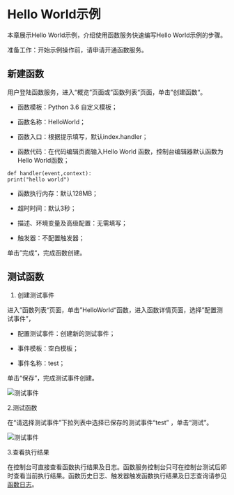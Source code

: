 

# Hello World示例
本章展示Hello World示例，介绍使用函数服务快速编写Hello World示例的步骤。

准备工作：开始示例操作前，请申请开通函数服务。

## 新建函数
用户登陆函数服务，进入“概览”页面或”函数列表“页面，单击”创建函数“。

  * 函数模板：Python 3.6 自定义模板；
  
  * 函数名称：HelloWorld；
  
  * 函数入口：根据提示填写，默认index.handler；
  
  * 函数代码：在代码编辑页面输入Hello World 函数，控制台编辑器默认函数为Hello World函数；
  
 
  ```
def handler(event,context):
  print("hello world")
```
     
  * 函数执行内存：默认128MB；
  
  * 超时时间：默认3秒；
  
  * 描述、环境变量及高级配置：无需填写；
  
  * 触发器：不配置触发器；
  
  单击”完成“，完成函数创建。

## 测试函数 
1. 创建测试事件

进入”函数列表“页面，单击”HelloWorld“函数，进入函数详情页面，选择”配置测试事件”，

* 配置测试事件：创建新的测试事件；

* 事件模板：空白模板；

* 事件名称：test；

单击“保存”，完成测试事件创建。 

![测试事件](https://github.com/jdcloudcom/cn/blob/functionservice/image/Elastic-Compute/functionservice/hello%20world%20test.PNG)



2.测试函数



在“请选择测试事件”下拉列表中选择已保存的测试事件“test” ，单击“测试”。

![测试事件](https://github.com/jdcloudcom/cn/blob/functionservice/image/Elastic-Compute/functionservice/testwork.png)



3.查看执行结果



在控制台可直接查看函数执行结果及日志。函数服务控制台只可在控制台测试后即时查看当前执行结果。函数历史日志、触发器触发函数执行结果及日志查询请参见[函数日志](../../Function-Service/Operation-Guide/log.md)。


